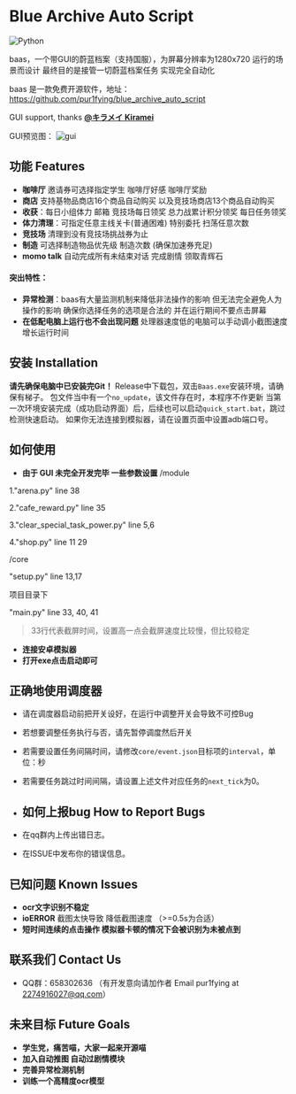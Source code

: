 # Blue Archive Auto Script
![Python](https://img.shields.io/badge/-Python-000000?style=flat&logo=python)

baas，一个带GUI的蔚蓝档案（支持国服），为屏幕分辨率为1280x720 运行的场景而设计 最终目的是接管一切蔚蓝档案任务 实现完全自动化

baas 是一款免费开源软件，地址：https://github.com/pur1fying/blue_archive_auto_script

GUI support, thanks **[@キラメイ Kiramei](https://github.com/Kiramei)** 

GUI预览图：
![gui](https://github.com/pur1fying/blue_archive_auto_script/blob/master/ui.png)

## 功能 Features

- **咖啡厅** 邀请券可选择指定学生 咖啡厅好感 咖啡厅奖励
- **商店** 支持基物品商店16个商品自动购买 以及竞技场商店13个商品自动购买
- **收获**：每日小组体力 邮箱 竞技场每日领奖 总力战累计积分领奖 每日任务领奖
- **体力清理**：可指定任意主线关卡(普通困难) 特别委托 扫荡任意次数 
- **竞技场** 清理到没有竞技场挑战券为止
- **制造** 可选择制造物品优先级 制造次数 (确保加速券充足)
- **momo talk** 自动完成所有未结束对话 完成剧情 领取青辉石




#### 突出特性：

- **异常检测**：baas有大量监测机制来降低非法操作的影响 但无法完全避免人为操作的影响 确保你选择任务的选项是合法的 并在运行期间不要点击屏幕
- **在低配电脑上运行也不会出现问题** 处理器速度低的电脑可以手动调小截图速度 增长运行时间

## 安装 Installation 
  
  **请先确保电脑中已安装完Git！**
  Release中下载包，双击`Baas.exe`安装环境，请确保有梯子。
  包文件当中有一个`no_update`，该文件存在时，本程序不作更新
  当第一次环境安装完成（成功启动界面）后，后续也可以启动`quick_start.bat`，跳过检测快速启动。
  如果你无法连接到模拟器，请在设置页面中设置adb端口号。

## 如何使用 
- **由于 GUI 未完全开发完毕 一些参数设置**
/module

1."arena.py" line 38

2."cafe_reward.py" line 35

3."clear_special_task_power.py" line 5,6

4."shop.py" line 11 29

/core

  "setup.py" line 13,17

项目目录下

"main.py" line 33, 40, 41
> 33行代表截屏时间，设置高一点会截屏速度比较慢，但比较稳定

- **连接安卓模拟器**
- **打开exe点击启动即可**

## 正确地使用调度器
- 请在调度器启动前把开关设好，在运行中调整开关会导致不可控Bug
- 若想要调整任务执行与否，请先暂停调度然后开关
- 若需要设置任务间隔时间，请修改`core/event.json`目标项的`interval`，单位：秒
- 若需要任务跳过时间间隔，请设置上述文件对应任务的`next_tick`为0。


- ## 如何上报bug How to Report Bugs
- 在qq群内上传出错日志。
- 在ISSUE中发布你的错误信息。

## 已知问题 Known Issues

- **ocr文字识别不稳定**
- **ioERROR** 截图太快导致 降低截图速度 （>=0.5s为合适）
- **短时间连续的点击操作 模拟器卡顿的情况下会被识别为未被点到**



## 联系我们 Contact Us

- QQ群：658302636 （有开发意向请加作者 Email pur1fying at 2274916027@qq.com）

## 未来目标 Future Goals
- **学生党，痛苦喵，大家一起来开源喵**
- **加入自动推图 自动过剧情模块**
- **完善异常检测机制**
- **训练一个高精度ocr模型**
